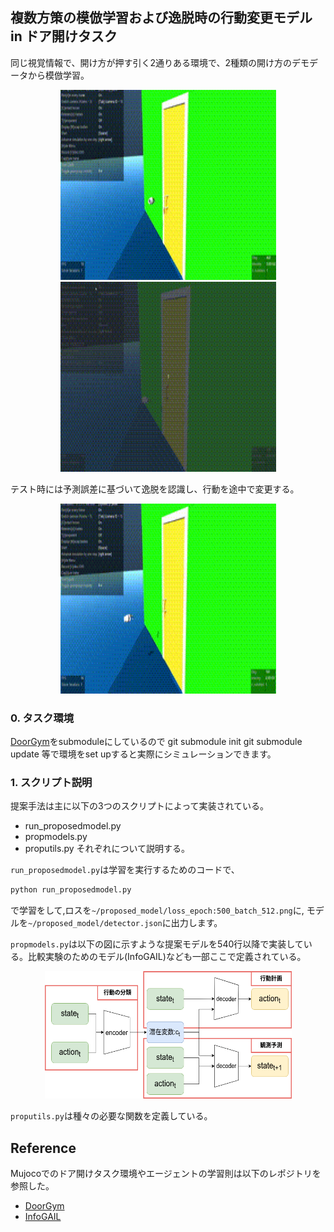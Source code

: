 ## 複数方策の模倣学習および逸脱時の行動変更モデル in ドア開けタスク
同じ視覚情報で、開け方が押す引く2通りある環境で、2種類の開け方のデモデータから模倣学習。
<p align="center">
  <img width="345" height="304" src="./pull.gif">
  <img width="345" height="304" src="./push.gif">
</p>
テスト時には予測誤差に基づいて逸脱を認識し、行動を途中で変更する。
<p align="center">
  <img width="345" height="304" src="./anomaly.gif">
</p>

### 0. タスク環境
[DoorGym](https://github.com/PSVL/DoorGym)をsubmoduleにしているので
git submodule init
git submodule update
等で環境をset upすると実際にシミュレーションできます。

### 1. スクリプト説明
提案手法は主に以下の3つのスクリプトによって実装されている。
- run_proposedmodel.py
- propmodels.py
- proputils.py
それぞれについて説明する。

`run_proposedmodel.py`は学習を実行するためのコードで、
```bash
python run_proposedmodel.py
```
で学習をして,ロスを`~/proposed_model/loss_epoch:500_batch_512.png`に,
モデルを`~/proposed_model/detector.json`に出力します。

`propmodels.py`は以下の図に示すような提案モデルを540行以降で実装している。比較実験のためのモデル(InfoGAIL)なども一部ここで定義されている。
<p align="center">
  <img width="395" height="204" src="./archi.png">
</p>

`proputils.py`は種々の必要な関数を定義している。

## Reference
Mujocoでのドア開けタスク環境やエージェントの学習則は以下のレポジトリを参照した。
- [DoorGym](https://github.com/PSVL/DoorGym)
- [InfoGAIL](https://github.com/YunzhuLi/InfoGAIL)
